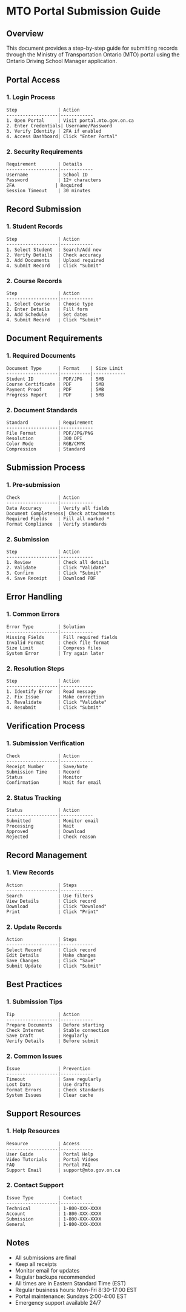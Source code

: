 # MTO Portal Submission Guide

## Overview
This document provides a step-by-step guide for submitting records through the Ministry of Transportation Ontario (MTO) portal using the Ontario Driving School Manager application.

## Portal Access

### 1. Login Process
```
Step               | Action
-------------------|------------
1. Open Portal     | Visit portal.mto.gov.on.ca
2. Enter Credentials| Username/Password
3. Verify Identity | 2FA if enabled
4. Access Dashboard| Click "Enter Portal"
```

### 2. Security Requirements
```
Requirement        | Details
-------------------|------------
Username           | School ID
Password           | 12+ characters
2FA               | Required
Session Timeout    | 30 minutes
```

## Record Submission

### 1. Student Records
```
Step               | Action
-------------------|------------
1. Select Student  | Search/Add new
2. Verify Details  | Check accuracy
3. Add Documents   | Upload required
4. Submit Record   | Click "Submit"
```

### 2. Course Records
```
Step               | Action
-------------------|------------
1. Select Course   | Choose type
2. Enter Details   | Fill form
3. Add Schedule    | Set dates
4. Submit Record   | Click "Submit"
```

## Document Requirements

### 1. Required Documents
```
Document Type      | Format    | Size Limit
-------------------|-----------|------------
Student ID         | PDF/JPG   | 5MB
Course Certificate | PDF       | 5MB
Payment Proof      | PDF       | 5MB
Progress Report    | PDF       | 5MB
```

### 2. Document Standards
```
Standard           | Requirement
-------------------|------------
File Format        | PDF/JPG/PNG
Resolution         | 300 DPI
Color Mode         | RGB/CMYK
Compression        | Standard
```

## Submission Process

### 1. Pre-submission
```
Check              | Action
-------------------|------------
Data Accuracy      | Verify all fields
Document Completeness| Check attachments
Required Fields    | Fill all marked *
Format Compliance  | Verify standards
```

### 2. Submission
```
Step               | Action
-------------------|------------
1. Review          | Check all details
2. Validate        | Click "Validate"
3. Confirm         | Click "Submit"
4. Save Receipt    | Download PDF
```

## Error Handling

### 1. Common Errors
```
Error Type         | Solution
-------------------|------------
Missing Fields     | Fill required fields
Invalid Format     | Check file format
Size Limit         | Compress files
System Error       | Try again later
```

### 2. Resolution Steps
```
Step               | Action
-------------------|------------
1. Identify Error  | Read message
2. Fix Issue       | Make correction
3. Revalidate      | Click "Validate"
4. Resubmit        | Click "Submit"
```

## Verification Process

### 1. Submission Verification
```
Check              | Action
-------------------|------------
Receipt Number     | Save/Note
Submission Time    | Record
Status             | Monitor
Confirmation       | Wait for email
```

### 2. Status Tracking
```
Status             | Action
-------------------|------------
Submitted          | Monitor email
Processing         | Wait
Approved           | Download
Rejected           | Check reason
```

## Record Management

### 1. View Records
```
Action             | Steps
-------------------|------------
Search             | Use filters
View Details       | Click record
Download           | Click "Download"
Print              | Click "Print"
```

### 2. Update Records
```
Action             | Steps
-------------------|------------
Select Record      | Click record
Edit Details       | Make changes
Save Changes       | Click "Save"
Submit Update      | Click "Submit"
```

## Best Practices

### 1. Submission Tips
```
Tip                | Action
-------------------|------------
Prepare Documents  | Before starting
Check Internet     | Stable connection
Save Draft         | Regularly
Verify Details     | Before submit
```

### 2. Common Issues
```
Issue              | Prevention
-------------------|------------
Timeout            | Save regularly
Lost Data          | Use drafts
Format Errors      | Check standards
System Issues      | Clear cache
```

## Support Resources

### 1. Help Resources
```
Resource           | Access
-------------------|------------
User Guide         | Portal Help
Video Tutorials    | Portal Videos
FAQ                | Portal FAQ
Support Email      | support@mto.gov.on.ca
```

### 2. Contact Support
```
Issue Type         | Contact
-------------------|------------
Technical          | 1-800-XXX-XXXX
Account            | 1-800-XXX-XXXX
Submission         | 1-800-XXX-XXXX
General            | 1-800-XXX-XXXX
```

## Notes
- All submissions are final
- Keep all receipts
- Monitor email for updates
- Regular backups recommended
- All times are in Eastern Standard Time (EST)
- Regular business hours: Mon-Fri 8:30-17:00 EST
- Portal maintenance: Sundays 2:00-4:00 EST
- Emergency support available 24/7 